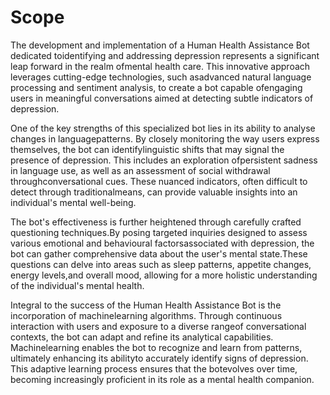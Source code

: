 # Scope
The development and implementation of a Human Health Assistance Bot dedicated toidentifying and addressing depression represents a significant leap forward in the realm ofmental health care. This innovative approach leverages cutting-edge technologies, such asadvanced natural language processing and sentiment analysis, to create a bot capable ofengaging users in meaningful conversations aimed at detecting subtle indicators of depression.

One of the key strengths of this specialized bot lies in its ability to analyse changes in languagepatterns. By closely monitoring the way users express themselves, the bot can identifylinguistic shifts that may signal the presence of depression. This includes an exploration ofpersistent sadness in language use, as well as an assessment of social withdrawal throughconversational cues. These nuanced indicators, often difficult to detect through traditionalmeans, can provide valuable insights into an individual's mental well-being.

The bot's effectiveness is further heightened through carefully crafted questioning techniques.By posing targeted inquiries designed to assess various emotional and behavioural factorsassociated with depression, the bot can gather comprehensive data about the user's mental state.These questions can delve into areas such as sleep patterns, appetite changes, energy levels,and overall mood, allowing for a more holistic understanding of the individual's mental health. 

Integral to the success of the Human Health Assistance Bot is the incorporation of machinelearning algorithms. Through continuous interaction with users and exposure to a diverse rangeof conversational contexts, the bot can adapt and refine its analytical capabilities. Machinelearning enables the bot to recognize and learn from patterns, ultimately enhancing its abilityto accurately identify signs of depression. This adaptive learning process ensures that the botevolves over time, becoming increasingly proficient in its role as a mental health companion.

